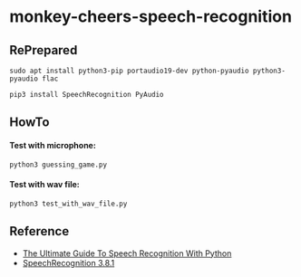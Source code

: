# monkey-cheers-speech-recognition

## RePrepared

```sudo apt install python3-pip portaudio19-dev python-pyaudio python3-pyaudio flac```

```pip3 install SpeechRecognition PyAudio```

## HowTo

#### Test with microphone:
```python3 guessing_game.py```

#### Test with wav file:
```python3 test_with_wav_file.py```

## Reference
- [The Ultimate Guide To Speech Recognition With Python](https://realpython.com/python-speech-recognition/)
- [SpeechRecognition 3.8.1](https://pypi.org/project/SpeechRecognition/)
